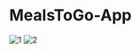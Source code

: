 # MealsToGo-App
![1](https://user-images.githubusercontent.com/87437738/233774224-d8031a2c-103f-4470-809e-e55242496fbc.jpg)
![2](https://user-images.githubusercontent.com/87437738/233774468-8d609423-a1e4-43fc-a831-0be1872a84c4.jpg)






